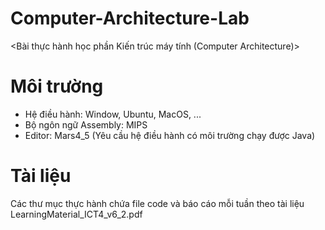 # Computer-Architecture-Lab
<Bài thực hành học phần Kiến trúc máy tính (Computer Architecture)>
# Môi trường
- Hệ điều hành: Window, Ubuntu, MacOS, ...
- Bộ ngôn ngữ Assembly: MIPS
- Editor: Mars4_5 (Yêu cầu hệ điều hành có môi trường chạy được Java)
# Tài liệu
Các thư mục thực hành chứa file code và báo cáo mỗi tuần theo tài liệu LearningMaterial_ICT4_v6_2.pdf
